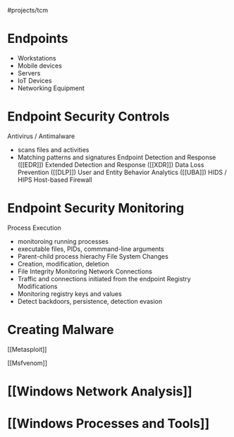 #projects/tcm 

# Endpoints
- Workstations
- Mobile devices
- Servers
- IoT Devices
- Networking Equipment

# Endpoint Security Controls

Antivirus / Antimalware
- scans files and activities
- Matching patterns and signatures
Endpoint Detection and Response ([[EDR]])
Extended Detection and Response ([[XDR]])
Data Loss Prevention ([[DLP]])
User and Entity Behavior Analytics ([[UBA]])
HIDS / HIPS
Host-based Firewall

# Endpoint Security Monitoring

Process Execution
- monitoroing running processes
- executable files, PIDs, commmand-line arguments
- Parent-child process hierachy
File System Changes
- Creation, modification, deletion
- File Integrity Monitoring
Network Connections
- Traffic and connections initiated from the endpoint
Registry Modifications
- Monitoring registry keys and values
- Detect backdoors, persistence, detection evasion
 
#  Creating Malware

[[Metasploit]]

[[Msfvenom]]
# [[Windows Network Analysis]]

# [[Windows Processes and Tools]] 